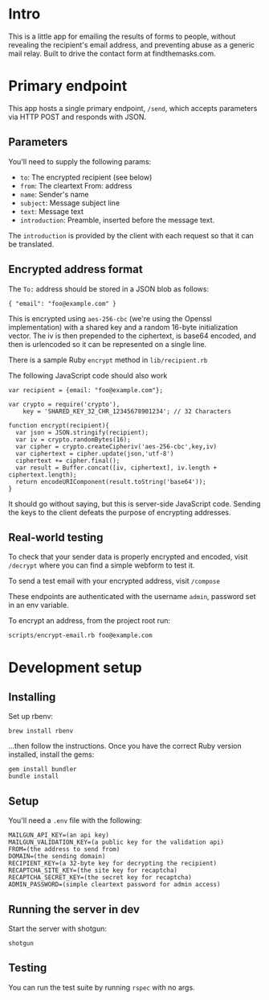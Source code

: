 # Intro

This is a little app for emailing the results of forms to people, without
revealing the recipient's email address, and preventing abuse as a generic
mail relay. Built to drive the contact form at findthemasks.com.

# Primary endpoint

This app hosts a single primary endpoint, `/send`, which accepts parameters
via HTTP POST and responds with JSON.

## Parameters

You'll need to supply the following params:

- `to`: The encrypted recipient (see below)
- `from`: The cleartext From: address
- `name`: Sender's name
- `subject`: Message subject line
- `text`: Message text
- `introduction`: Preamble, inserted before the message text.

The `introduction` is provided by the client with each request so that it can be translated.

## Encrypted address format

The `To:` address should be stored in a JSON blob as follows:

    { "email": "foo@example.com" }

This is encrypted using `aes-256-cbc` (we're using the Openssl implementation)
with a shared key and a random 16-byte initialization vector. The iv is then
prepended to the ciphertext, is base64 encoded, and then is urlencoded so it
can be represented on a single line.

There is a sample Ruby `encrypt` method in `lib/recipient.rb`

The following JavaScript code should also work

    var recipient = {email: "foo@example.com"};

    var crypto = require('crypto'),
        key = 'SHARED_KEY_32_CHR_12345678901234'; // 32 Characters

    function encrypt(recipient){
      var json = JSON.stringify(recipient);
      var iv = crypto.randomBytes(16);
      var cipher = crypto.createCipheriv('aes-256-cbc',key,iv)
      var ciphertext = cipher.update(json,'utf-8')
      ciphertext += cipher.final();
      var result = Buffer.concat([iv, ciphertext], iv.length + ciphertext.length);
      return encodeURIComponent(result.toString('base64'));
    }

It should go without saying, but this is server-side JavaScript code. Sending
the keys to the client defeats the purpose of encrypting addresses.

## Real-world testing

To check that your sender data is properly encrypted and encoded, visit
`/decrypt` where you can find a simple webform to test it.

To send a test email with your encrypted address, visit `/compose`

These endpoints are authenticated with the username `admin`, password set in
an env variable.

To encrypt an address, from the project root run:

    scripts/encrypt-email.rb foo@example.com

# Development setup

## Installing

Set up rbenv:

    brew install rbenv

...then follow the instructions. Once you have the correct Ruby version
installed, install the gems:

    gem install bundler
    bundle install

## Setup

You'll need a `.env` file with the following:

    MAILGUN_API_KEY=(an api key)
    MAILGUN_VALIDATION_KEY=(a public key for the validation api)
    FROM=(the address to send from)
    DOMAIN=(the sending domain)
    RECIPIENT_KEY=(a 32-byte key for decrypting the recipient)
    RECAPTCHA_SITE_KEY=(the site key for recaptcha)
    RECAPTCHA_SECRET_KEY=(the secret key for recaptcha)
    ADMIN_PASSWORD=(simple cleartext password for admin access)

## Running the server in dev

Start the server with shotgun:

    shotgun

## Testing

You can run the test suite by running `rspec` with no args.
